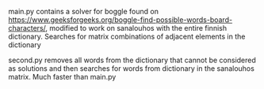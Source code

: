 main.py contains a solver for boggle found on https://www.geeksforgeeks.org/boggle-find-possible-words-board-characters/, modified to work on sanalouhos with the entire finnish dictionary. Searches for matrix combinations of adjacent elements in the dictionary

second.py removes all words from the dictionary that cannot be considered as solutions and then searches for words from dictionary in the sanalouhos matrix. Much faster than main.py
